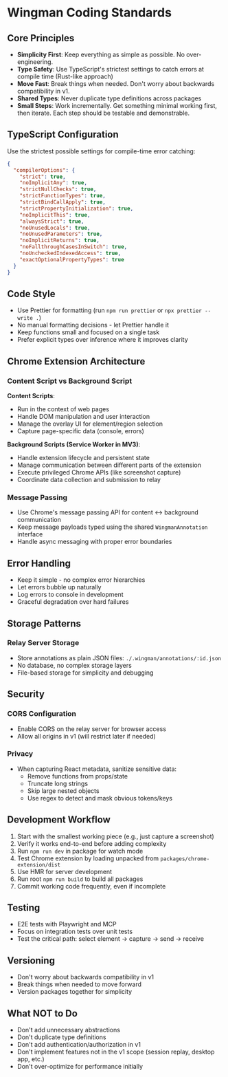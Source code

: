 # Wingman Coding Standards

## Core Principles

- **Simplicity First**: Keep everything as simple as possible. No over-engineering.
- **Type Safety**: Use TypeScript's strictest settings to catch errors at compile time (Rust-like approach)
- **Move Fast**: Break things when needed. Don't worry about backwards compatibility in v1.
- **Shared Types**: Never duplicate type definitions across packages
- **Small Steps**: Work incrementally. Get something minimal working first, then iterate. Each step should be testable and demonstrable.

## TypeScript Configuration

Use the strictest possible settings for compile-time error catching:

```json
{
  "compilerOptions": {
    "strict": true,
    "noImplicitAny": true,
    "strictNullChecks": true,
    "strictFunctionTypes": true,
    "strictBindCallApply": true,
    "strictPropertyInitialization": true,
    "noImplicitThis": true,
    "alwaysStrict": true,
    "noUnusedLocals": true,
    "noUnusedParameters": true,
    "noImplicitReturns": true,
    "noFallthroughCasesInSwitch": true,
    "noUncheckedIndexedAccess": true,
    "exactOptionalPropertyTypes": true
  }
}
```

## Code Style

- Use Prettier for formatting (run `npm run prettier` or `npx prettier --write .`)
- No manual formatting decisions - let Prettier handle it
- Keep functions small and focused on a single task
- Prefer explicit types over inference where it improves clarity

## Chrome Extension Architecture

### Content Script vs Background Script

**Content Scripts**:
- Run in the context of web pages
- Handle DOM manipulation and user interaction
- Manage the overlay UI for element/region selection
- Capture page-specific data (console, errors)

**Background Scripts (Service Worker in MV3)**:
- Handle extension lifecycle and persistent state
- Manage communication between different parts of the extension
- Execute privileged Chrome APIs (like screenshot capture)
- Coordinate data collection and submission to relay

### Message Passing
- Use Chrome's message passing API for content ↔ background communication
- Keep message payloads typed using the shared `WingmanAnnotation` interface
- Handle async messaging with proper error boundaries

## Error Handling

- Keep it simple - no complex error hierarchies
- Let errors bubble up naturally
- Log errors to console in development
- Graceful degradation over hard failures

## Storage Patterns

### Relay Server Storage
- Store annotations as plain JSON files: `./.wingman/annotations/:id.json`
- No database, no complex storage layers
- File-based storage for simplicity and debugging

## Security

### CORS Configuration
- Enable CORS on the relay server for browser access
- Allow all origins in v1 (will restrict later if needed)

### Privacy
- When capturing React metadata, sanitize sensitive data:
  - Remove functions from props/state
  - Truncate long strings
  - Skip large nested objects
  - Use regex to detect and mask obvious tokens/keys

## Development Workflow

1. Start with the smallest working piece (e.g., just capture a screenshot)
2. Verify it works end-to-end before adding complexity
3. Run `npm run dev` in package for watch mode
4. Test Chrome extension by loading unpacked from `packages/chrome-extension/dist`
5. Use HMR for server development
6. Run root `npm run build` to build all packages
7. Commit working code frequently, even if incomplete

## Testing

- E2E tests with Playwright and MCP
- Focus on integration tests over unit tests
- Test the critical path: select element → capture → send → receive

## Versioning

- Don't worry about backwards compatibility in v1
- Break things when needed to move forward
- Version packages together for simplicity

## What NOT to Do

- Don't add unnecessary abstractions
- Don't duplicate type definitions
- Don't add authentication/authorization in v1
- Don't implement features not in the v1 scope (session replay, desktop app, etc.)
- Don't over-optimize for performance initially